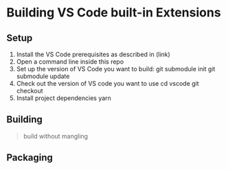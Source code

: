 # Building VS Code built-in Extensions

## Setup

1. Install the VS Code prerequisites as described in (link)
2. Open a command line inside this repo
3. Set up the version of VS Code you want to build:
    git submodule init
    git submodule update
4. Check out the version of VS code you want to use
    cd vscode
    git checkout <git tag or branch>
5. Install project dependencies
    yarn
    
## Building

> build without mangling

## Packaging